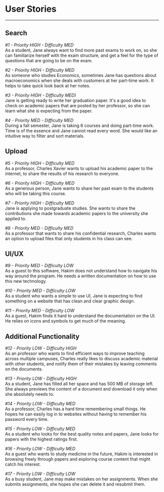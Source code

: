# User Stories
--------------------

## Search

_#1 - Priority HIGH - Difficulty MED_  
As a student, Jane always want to find more past exams to work on, so she can familiarize herself with the exam structure, and get a feel for the type of questions that are going to be on the exam.

_#2 - Priority HIGH - Difficulty MED_  
As someone who studies Economics, sometimes Jane has questions about macroeconomics when she deals with customers at her part-time work. It helps to take quick look back at her notes.

_#3 - Priority HIGH - Difficulty MED)_  
Jane is getting ready to write her graduation paper. It's a good idea to check on academic papers that are posted by her professor, so she can learn what she is expecting from the paper.

_#4 - Priority MED - Difficulty MED_  
During a fall semester, Jane is taking 6 courses and doing part-time work. Time is of the essence and Jane cannot read every word. She would like an intuitive way to filter and sort materials.

## Upload

_#5 - Priority HIGH - Difficulty MED_  
As a professor, Charles Xavier wants to upload his academic paper to the internet, to share the results of his research to everyone.

_#6 - Priority HIGH - Difficulty MED_  
As a generous person, Jane wants to share her past exam to the students who will be taking this course.

_#7 - Priority HIGH - Difficulty MED_  
Jane is applying to postgraduate studies. She wants to share the contributions she made towards academic papers to the university she applied to.

_#8 - Priority MED - Difficulty MED_  
As a professor that wants to share his confidential research, Charles wants an option to upload files that only students in his class can see.

## UI/UX

_#9 - Priority MED - Difficulty LOW_  
As a guest to this software, Hakim does not understand how to navigate his way around the program. He needs a written documentation on how to use this new technology.

_#10 - Priority MED - Difficulty LOW_  
As a student who wants a simple to use UI, Jane is expecting to find something on a website that has clean and clear graphic design. 

_#11 - Priority MED - Difficulty LOW_  
As a guest, Hakim finds it hard to understand the documentation on the UI. He relies on icons and symbols to get much of the meaning.

## Additional Functionality

_#12 - Priority LOW - Difficulty HIGH_  
As an professor who wants to find efficient ways to improve teaching across multiple campuses, Charles really likes to discuss academic material with other students, and notify them of their mistakes by leaving comments on the documents.

_#13 - Priority LOW - Difficulty HIGH_  
As a student, Jane has filled all her space and has 500 MB of storage left. She always previews the content of a document and download it only when she absolutely needs to.

_#14 - Priority LOW - Difficulty MED_  
As a professor, Charles has a hard time remembering small things. He hopes he can easily log in to websites without having to remember his password every time.

_#15 - Priority LOW - Difficulty MED_  
As a student who looks for the best quality notes and papers, Jane looks for papers with the highest ratings first.

_#16 - Priority LOW - Difficulty MED_  
As a guest who wants to study medicine in the future, Hakim is interested in browsing freely through papers and exploring course content that might catch his interest.

_#17 - Priority LOW - Difficulty LOW_  
As a busy student, Jane may make mistakes on her assignments. When she submits assignments, she hopes she can delete it and resubmit them.
